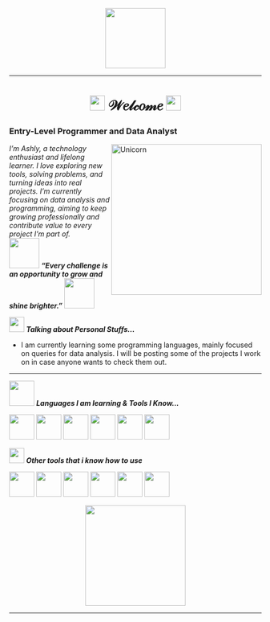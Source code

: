 <p align="center">
  <img src="https://i.pinimg.com/1200x/06/66/a9/0666a9a35e132550826323643da5bb8d.jpg" height="120"/>
</p>
<hr>
<h1 align="center"> <img src="https://i.pinimg.com/originals/e7/ff/e2/e7ffe217d5646eb2f049712491bd281d.gif" width="30px">  𝒲𝑒𝓁𝒸𝑜𝓂𝑒  <img src="https://i.pinimg.com/originals/e7/ff/e2/e7ffe217d5646eb2f049712491bd281d.gif" width="30px">
<h3 align="left"> Entry-Level Programmer and Data Analyst </h3>
</p>


<img align="right" width=300px alt="Unicorn" src="https://media.tenor.com/VgSox1wO8eAAAAAi/pudding-dog-sanrio.gif" />
<p align="left">
  <em>
    I’m Ashly, a technology enthusiast and lifelong learner. 
    I love exploring new tools, solving problems, and turning
 ideas into real projects. I’m currently focusing on data analysis 
and programming, aiming to keep growing professionally and 
contribute value to every project I’m part of.
  </em> 
  <br>
  <img src="https://i.pinimg.com/originals/cb/a9/fa/cba9fa3707c3af2da4585eb372f71f99.gif" width="60" /> <b><i>“Every challenge is an opportunity to grow and shine brighter.”</i></b> <img src="https://i.pinimg.com/originals/cb/a9/fa/cba9fa3707c3af2da4585eb372f71f99.gif" width="60" /> 
</p>

<img src="https://i.pinimg.com/originals/1d/2e/a6/1d2ea6623a042ffd7a507c5716b76b69.gif" width="30px">&nbsp;***Talking about Personal Stuffs...***

- I am currently learning some programming languages, mainly focused on queries for data analysis. I will be posting some of the projects I work on in case anyone wants to check them out.

<hr>





 

<img src="https://i.pinimg.com/originals/cb/a9/fa/cba9fa3707c3af2da4585eb372f71f99.gif" width="50px">&nbsp;***Languages I am learning & Tools I Know...***
<p align="left">
  
 <img height="50" src="https://img.shields.io/badge/mysql-4479A1.svg?style=for-the-badge&logo=mysql&logoColor=white"> </code>
  </code> <img height="50" src="https://img.shields.io/badge/python-3670A0?style=for-the-badge&logo=python&logoColor=ffdd54"> </code>
  </code> <img height="50" src="https://img.shields.io/badge/r-%23276DC3.svg?style=for-the-badge&logo=r&logoColor=white"> </code>
  </code> <img height="50" src="https://img.shields.io/badge/pandas-%23150458.svg?style=for-the-badge&logo=pandas&logoColor=white"> </code>
  </code> <img height="50" src="https://img.shields.io/badge/jupyter-%23FA0F00.svg?style=for-the-badge&logo=jupyter&logoColor=white"> </code>
  </code> <img height="50" src="https://img.shields.io/badge/Visual%20Studio%20Code-0078d7.svg?style=for-the-badge&logo=visual-studio-code&logoColor=white"> </code>

  
<img src="https://i.pinimg.com/originals/1d/2e/a6/1d2ea6623a042ffd7a507c5716b76b69.gif" width="30px">&nbsp;***Other tools that i know how to use***
<p align="left">

  </code> <img height="50" src="https://img.shields.io/badge/power_bi-F2C811?style=for-the-badge&logo=powerbi&logoColor=black"> </code>
  </code> <img height="50" src="https://img.shields.io/badge/Canva-%2300C4CC.svg?style=for-the-badge&logo=Canva&logoColor=white"> </code>
  </code> <img height="50" src="https://img.shields.io/badge/Notion-%23000000.svg?style=for-the-badge&logo=notion&logoColor=white"> </code>
  </code> <img height="50" src="https://img.shields.io/badge/LibreOffice-%2318A303?style=for-the-badge&logo=LibreOffice&logoColor=white"> </code>
  </code> <img height="50" src="https://img.shields.io/badge/Microsoft_Excel-217346?style=for-the-badge&logo=microsoft-excel&logoColor=white"> </code>
  </code> <img height="50" src="https://img.shields.io/badge/Microsoft_Office-D83B01?style=for-the-badge&logo=microsoft-office&logoColor=white"> </code>
  
  

<p align="center">
  <img src="https://i.pinimg.com/736x/e0/79/13/e079133da3118306f236dd3320488b9a.jpg" height="200"/>
</p>

<hr>


</div>
